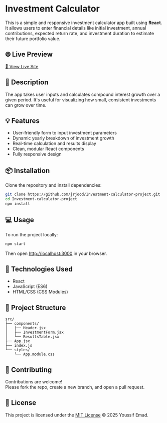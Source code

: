 # Investment Calculator

This is a simple and responsive investment calculator app built using **React**. It allows users to enter financial details like initial investment, annual contributions, expected return rate, and investment duration to estimate their future portfolio value.

## 🌐 Live Preview

[🔗 View Live Site](https://jrjood.github.io/Investment-calculator-project)

## 🧾 Description

The app takes user inputs and calculates compound interest growth over a given period. It's useful for visualizing how small, consistent investments can grow over time.

## 💡 Features

- User-friendly form to input investment parameters
- Dynamic yearly breakdown of investment growth
- Real-time calculation and results display
- Clean, modular React components
- Fully responsive design

## 📦 Installation

Clone the repository and install dependencies:

```bash
git clone https://github.com/jrjood/Investment-calculator-project.git
cd Investment-calculator-project
npm install
```

## 💻 Usage

To run the project locally:

```bash
npm start
```

Then open [http://localhost:3000](http://localhost:3000) in your browser.

## 🧠 Technologies Used

- React
- JavaScript (ES6)
- HTML/CSS (CSS Modules)

## 📁 Project Structure

```
src/
├── components/
│   ├── Header.jsx
│   ├── InvestmentForm.jsx
│   └── ResultsTable.jsx
├── App.jsx
├── index.js
└── styles/
    └── App.module.css
```

## 🤝 Contributing

Contributions are welcome!  
Please fork the repo, create a new branch, and open a pull request.

## 📄 License

This project is licensed under the [MIT License](./LICENSE) © 2025 Youssif Emad.
